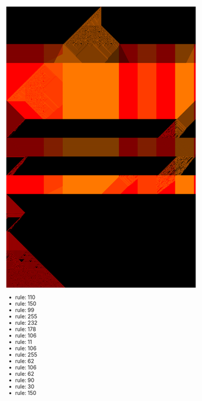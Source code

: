 ![photo](./output.png) 
 * rule: 110
* rule: 150
* rule: 99
* rule: 255
* rule: 232
* rule: 178
* rule: 106
* rule: 11
* rule: 106
* rule: 255
* rule: 62
* rule: 106
* rule: 62
* rule: 90
* rule: 30
* rule: 150
